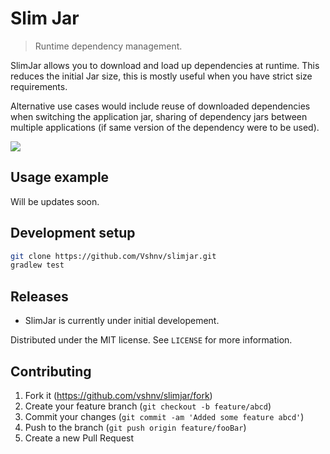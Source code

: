 # Slim Jar
> Runtime dependency management.

SlimJar allows you to download and load up dependencies at runtime. This reduces the initial Jar size, this is mostly useful when you have strict size requirements.

Alternative use cases would include reuse of downloaded dependencies when switching the application jar, sharing of dependency jars between multiple applications (if same version of the dependency were to be used).

![](header.png)

## Usage example

Will be updates soon.

## Development setup

```sh
git clone https://github.com/Vshnv/slimjar.git
gradlew test
```

## Releases

* SlimJar is currently under initial developement.

Distributed under the MIT license. See ``LICENSE`` for more information.

## Contributing

1. Fork it (<https://github.com/vshnv/slimjar/fork>)
2. Create your feature branch (`git checkout -b feature/abcd`)
3. Commit your changes (`git commit -am 'Added some feature abcd'`)
4. Push to the branch (`git push origin feature/fooBar`)
5. Create a new Pull Request
